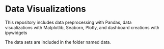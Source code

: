 # Data Visualizations

This repository includes data preprocessing with Pandas, data visualizations with Matplotlib, Seaborn, Plotly, and dashboard creations with ipywidgets

The data sets are included in the folder named data.

